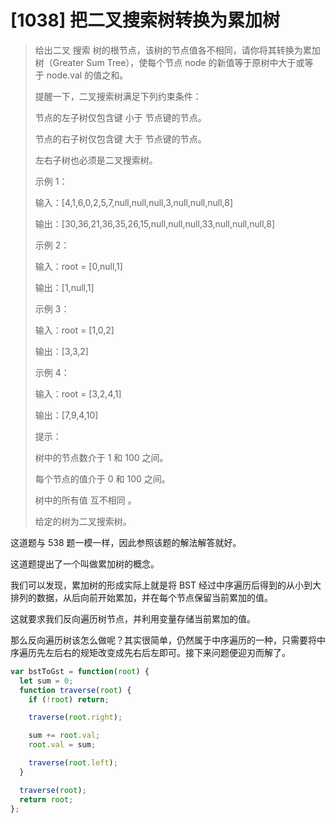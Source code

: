 # [1038] 把二叉搜索树转换为累加树

> 给出二叉 搜索 树的根节点，该树的节点值各不相同，请你将其转换为累加树（Greater Sum Tree），使每个节点 node 的新值等于原树中大于或等于 node.val 的值之和。
>
> 提醒一下，二叉搜索树满足下列约束条件：
>
> 节点的左子树仅包含键 小于 节点键的节点。
>
> 节点的右子树仅包含键 大于 节点键的节点。
>
> 左右子树也必须是二叉搜索树。
>
> 示例 1：
>
> 输入：[4,1,6,0,2,5,7,null,null,null,3,null,null,null,8]
>
> 输出：[30,36,21,36,35,26,15,null,null,null,33,null,null,null,8]
>
> 示例 2：
>
> 输入：root = [0,null,1]
>
> 输出：[1,null,1]
>
> 示例 3：
>
> 输入：root = [1,0,2]
>
> 输出：[3,3,2]
>
> 示例 4：
>
> 输入：root = [3,2,4,1]
>
> 输出：[7,9,4,10]
>
> 提示：
>
> 树中的节点数介于 1 和 100 之间。
>
> 每个节点的值介于 0 和 100 之间。
>
> 树中的所有值 互不相同 。
>
> 给定的树为二叉搜索树。

这道题与 538 题一模一样，因此参照该题的解法解答就好。

这道题提出了一个叫做累加树的概念。

我们可以发现，累加树的形成实际上就是将 BST 经过中序遍历后得到的从小到大排列的数据，从后向前开始累加，并在每个节点保留当前累加的值。

这就要求我们反向遍历树节点，并利用变量存储当前累加的值。

那么反向遍历树该怎么做呢？其实很简单，仍然属于中序遍历的一种，只需要将中序遍历先左后右的规矩改变成先右后左即可。接下来问题便迎刃而解了。

```js
var bstToGst = function(root) {
  let sum = 0;
  function traverse(root) {
    if (!root) return;

    traverse(root.right);

    sum += root.val;
    root.val = sum;

    traverse(root.left);
  }

  traverse(root);
  return root;
};
```
